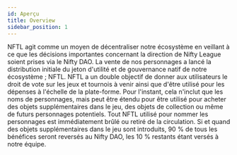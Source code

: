 ```yaml
---
id: Aperçu
title: Overview
sidebar_position: 1
---
```


NFTL agit comme un moyen de décentraliser notre écosystème en veillant à ce que les décisions importantes concernant la direction de Nifty League soient prises via le Nifty DAO. La vente de nos personnages a lancé la distribution initiale du jeton d'utilité et de gouvernance natif de notre écosystème ; NFTL. NFTL a un double objectif de donner aux utilisateurs le droit de vote sur les jeux et tournois à venir ainsi que d'être utilisé pour les dépenses à l'échelle de la plate-forme. Pour l'instant, cela n'inclut que les noms de personnages, mais peut être étendu pour être utilisé pour acheter des objets supplémentaires dans le jeu, des objets de collection ou même de futurs personnages potentiels. Tout NFTL utilisé pour nommer les personnages est immédiatement brûlé ou retiré de la circulation. Si et quand des objets supplémentaires dans le jeu sont introduits, 90 % de tous les bénéfices seront reversés au Nifty DAO, les 10 % restants étant versés à notre équipe.
